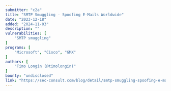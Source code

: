 ```yaml
---
submitter: "c2a"
title: "SMTP Smuggling - Spoofing E-Mails Worldwide"
date: "2023-12-18"
added: "2024-11-03"
description: ""
vulnerabilities: [
    "SMTP smuggling"
]
programs: [
    "Microsoft", "Cisco", "GMX"
]
authors: [
    "Timo Longin (@timolongin)"
]
bounty: "undisclosed"
link: "https://sec-consult.com/blog/detail/smtp-smuggling-spoofing-e-mails-worldwide/"
---
```




